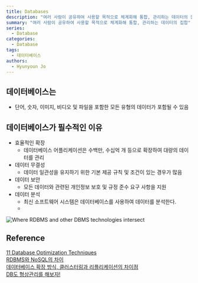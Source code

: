 ```yaml
---
title: Databases
description: "여러 사람이 공유하여 사용할 목적으로 체계화해 통합, 관리하는 데이터의 집합"
summary: "여러 사람이 공유하여 사용할 목적으로 체계화해 통합, 관리하는 데이터의 집합"
series:
  - Database
categories:
  - Database
tags:
  - 데이터베이스
authors:
  - Hyunyoun Jo
---
```


## 데이터베이스는

- 단어, 숫자, 이미지, 비디오 및 파일을 포함한 모든 유형의 데이터가 포함될 수 있음

## 데이터베이스가 필수적인 이유

- 효율적인 확장
  - 데이터베이스 어플리케이션은 수백만, 수십억 개 등으로 확장하여 대량의 데이터를 관리
- 데이터 무결성
  - 데이터 일관성을 유지하기 위한 기본 제공 규칙 및 조건이 있는 경우가 많음
- 데이터 보안
  - 모든 데이터와 관련된 개인정보 보호 및 규정 준수 요구 사항을 지원
- 데이터 분석
  - 최신 소프트웨어 시스템은 데이터베이스를 사용하여 데이터를 분석한다.
  -

![Where RDBMS and other DBMS technologies intersect](media/images/differencetypeofdbms2.png "https://www.facebook.com/photo/?fbid=935327580286542&set=pcb.935327616953205")

## Reference

[11 Database Optimization Techniques](https://danielfoo.medium.com/11-database-optimization-techniques-97fdbed1b627)  
[RDBMS와 NoSQL의 차이](https://www.whatap.io/ko/blog/173/index.html)  
[데이터베이스 확장 방식, 클러스터링과 리플리케이션의 차이점](https://www.whatap.io/ko/blog/172/index.html)  
[DB도 형상관리를 해보자!](https://meetup.nhncloud.com/posts/173)
